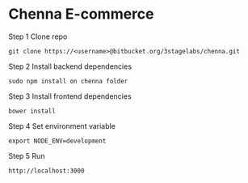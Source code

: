 # Chenna E-commerce #

Step 1
Clone repo

    git clone https://<username>@bitbucket.org/3stagelabs/chenna.git

Step 2
Install backend dependencies

    sudo npm install on chenna folder

Step 3
Install frontend dependencies

    bower install

Step 4
Set environment variable

    export NODE_ENV=development

Step 5
Run

    http://localhost:3000